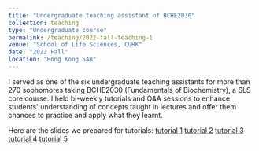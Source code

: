 ```yaml
---
title: "Undergraduate teaching assistant of BCHE2030"
collection: teaching
type: "Undergraduate course"
permalink: /teaching/2022-fall-teaching-1
venue: "School of Life Sciences, CUHK"
date: "2022 Fall"
location: "Hong Kong SAR"
---
```

I served as one of the six undergraduate teaching assistants for more than 270 sophomores taking BCHE2030 (Fundamentals of Biochemistry), a SLS core course. I held bi-weekly tutorials and Q&A sessions to enhance students' understanding of concepts taught in lectures and offer them chances to practice and apply what they learnt.

Here are the slides we prepared for tutorials: 
[tutorial 1](https://lin0yuan.github.io/files/BCHE2030_tut1.pdf)
[tutorial 2](https://lin0yuan.github.io/files/BCHE2030_tut2.pdf)
[tutorial 3](https://lin0yuan.github.io/files/BCHE2030_tut3.pdf)
[tutorial 4](https://lin0yuan.github.io/files/BCHE2030_tut4.pdf)
[tutorial 5](https://lin0yuan.github.io/files/BCHE2030_tut5.pdf)

<!-- Heading 1
======

Heading 2
======

Heading 3
====== -->